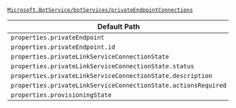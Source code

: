 [`Microsoft.BotService/botServices/privateEndpointConnections`](https://docs.microsoft.com/en-us/azure/templates/microsoft.botservice/botservices/privateendpointconnections)

| Default Path | Alias |
|---|---|
| `properties.privateEndpoint` | `Microsoft.BotService/botServices/privateEndpointConnections/privateEndpoint` |
| `properties.privateEndpoint.id` | `Microsoft.BotService/botServices/privateEndpointConnections/privateEndpoint.id` |
| `properties.privateLinkServiceConnectionState` | `Microsoft.BotService/botServices/privateEndpointConnections/privateLinkServiceConnectionState` |
| `properties.privateLinkServiceConnectionState.status` | `Microsoft.BotService/botServices/privateEndpointConnections/privateLinkServiceConnectionState.status` |
| `properties.privateLinkServiceConnectionState.description` | `Microsoft.BotService/botServices/privateEndpointConnections/privateLinkServiceConnectionState.description` |
| `properties.privateLinkServiceConnectionState.actionsRequired` | `Microsoft.BotService/botServices/privateEndpointConnections/privateLinkServiceConnectionState.actionsRequired` |
| `properties.provisioningState` | `Microsoft.BotService/botServices/privateEndpointConnections/provisioningState` |

